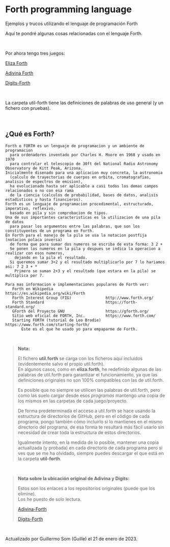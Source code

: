 # Forth programming language
Ejemplos y trucos utilizando el lenguaje de programación Forth

Aquí te pondré algunas cosas relacionadas con el lenguaje Forth.

<br>

Por ahora tengo tres juegos:

[Eliza Forth](https://github.com/elGuille-info/Forth-programming-language/tree/main/juegos/eliza-forth)

[Adivina Forth](https://github.com/elGuille-info/Forth-programming-language/tree/main/juegos/adivina-forth)

[Digits-Forth](https://github.com/elGuille-info/Forth-programming-language/tree/main/juegos/digits-forth)

<br>

La carpeta util-forth tiene las definiciones de palabras de uso general (y un fichero con pruebas).


<br>

## ¿Qué es Forth?

```
Forth o FORTH es un lenguaje de programacion y un ambiente de programacion
  para ordenadores inventado por Charles H. Moore en 1968 y usado en 1970
  para controlar el telescopio de 30ft del National Radio Astronomy Observatory de Kitt Peak, Arizona.
Inicialmente disenado para una aplicacion muy concreta, la astronomia
  (calculo de trayectorias de cuerpos en orbita, cromatografias, analisis de espectros de emision),
  ha evolucionado hasta ser aplicable a casi todos los demas campos relacionados o no con esa rama
  de la ciencia (calculos de probabilidad, bases de datos, analisis estadisticos y hasta financieros).
Forth es un lenguaje de programacion procedimental, estructurado, imperativo, reflexivo,
  basado en pila y sin comprobacion de tipos.
Una de sus importantes caracteristicas es la utilizacion de una pila de datos
  para pasar los argumentos entre las palabras, que son los constituyentes de un programa en Forth.
En Forth para el manejo de la pila se usa la notacion postfija (notacion polaca inversa)
  de forma que para sumar dos numeros se escriba de esta forma: 3 2 +
  Se ponen los numeros en la pila y despues se indica la operacion a realizar con esos numeros,
    dejando en la pila el resultado.
  Si queremos sumar 3+2 y el resultado multiplicarlo por 7 lo hariamos asi: 7 2 3 + *
    Primero se suman 2+3 y el resultado (que estara en la pila) se multiplica por 7.

Para mas informacion e implementaciones populares de Forth ver:
   Forth en Wikipedia                       https://es.wikipedia.org/wiki/Forth
   Forth Interest Group (FIG)               http://www.forth.org/
   Forth Standard                           https://forth-standard.org/
   GForth del Proyecto GNU                  https://gforth.org/
   Sitio web oficial de FORTH, Inc.         https://www.forth.com/
   Starting FORTH (tutorial de Leo Brodie)  https://www.forth.com/starting-forth/
       Este es el que he usado yo para empaparme de Forth.
```

<br>

> **Nota:** 
> 
> El fichero **util.forth** se carga con los ficheros aquí incluidos (evidentemente salvo el propio util.forth).<br>
> En algunos casos, como en **eliza.forth**, he redefinido algunas de las palabras de util.forth para garantizar el funcionamiento,
> ya que las definiciones originales no son 100% compatibles con las de util.forth. <br>
> 
> Es posible que no siempre se utilicen las palabras de util.forth, pero como las suelo cargar desde esos _programas_ mantengo una copia
> de los mismos en las carpetas de cada juego/proyecto.<br>
> 
> De forma predeterminada el acceso a util.forth se hace usando la estructura de directorios de GitHub, pero en el código de cada programa,
> pongo también cómo incluirlo si lo mantienes en el mismo directorio del programa, de esa forma te resultará más fácil usarlo sin necesidad
> de crear toda la estructura de estos directorios. <br>
> 
> Igualmente intento, en la medida de lo posible, mantener una copia actualizada (y probada) en cada directorio de cada programa
> pero si ves que se me ha olvidado, siempre puedes descargar el que está en la carpeta **util-forth**.


<br>

> **Nota sobre la ubicación original de Adivina y Digits:**
>
> Estos son los enlaces a los repositorios originales (puede que los elimine).<br>
> Los he puesto de solo lectura.<br>
> 
> [Adivina-Forth](https://github.com/elGuille-info/Adivina-FORTH)
> 
> [Digits-Forth](https://github.com/elGuille-info/DIGITS-FORTH)

<br>

Actualizado por Guillermo Som (Guille) el 21 de enero de 2023.


